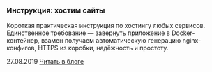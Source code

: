 ### Инструкция: хостим сайты

Короткая практическая инструкция по хостингу любых сервисов. Единственное требование — завернуть приложение в Docker-контейнер, взамен получаем автоматическую генерацию nginx-конфигов, HTTPS из коробки, надёжность и простоту.

27.08.2019 [Читать в блоге](https://blog.kamyshev.me/nginx-docker/?utm_source=personal_site)
